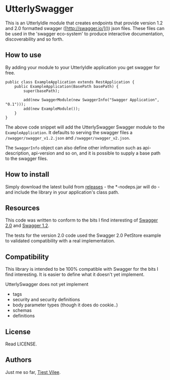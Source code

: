 # UtterlySwagger

This is an UtterlyIdle module that creates endpoints that provide version 1.2 and 2.0 formatted swagger ([http://swagger.io/]()) json files. These files can be used in the 'swagger eco-system' to produce interactive documentation, discoverability and so forth.

## How to use

By adding your module to your UtterlyIdle application you get swagger for free.

    public class ExampleApplication extends RestApplication {
        public ExampleApplication(BasePath basePath) {
            super(basePath);

            add(new SwaggerModule(new SwaggerInfo("Swagger Application", "0.1")));
            add(new ExampleModule());
        }
    }

The above code snippet will add the UtterlySwagger Swagger module to the `ExampleApplication`. It defaults to serving the swagger files a `/swagger/swagger_v1.2.json` and `/swagger/swagger_v2.json`.

The `SwaggerInfo` object can also define other information such as api-description, api-version and so on, and it is possible to supply a base path to the swagger files.

## How to install

Simply download the latest build from [releases](https://github.com/tiestvilee/utterlyswagger/releases/) - the *-nodeps.jar will do - and include the library in your application's class path.

## Resources

This code was written to conform to the bits I find interesting of [Swagger 2.0](https://github.com/swagger-api/swagger-spec/blob/master/versions/2.0.md) and [Swagger 1.2](https://github.com/swagger-api/swagger-spec/blob/master/versions/1.2.md).

The tests for the version 2.0 code used the Swagger 2.0 PetStore example to validated compatibility with a real implementation.

## Compatibility

This library is intended to be 100% compatible with Swagger for the bits I find interesting. It is easier to define what it doesn't yet implement.

UtterlySwagger does not yet implement

* tags
* security and security definitions
* body parameter types (though it does do cookie..)
* schemas
* definitions

## License

Read LICENSE.

## Authors

Just me so far, [Tiest Vilee](https://github.com/tiestvilee).